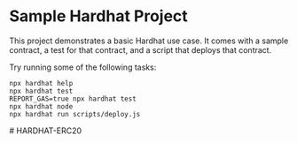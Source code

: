 # Sample Hardhat Project


This project demonstrates a basic Hardhat use case. It comes with a sample contract, a test for that contract, and a script that deploys that contract.


Try running some of the following tasks:


```shell
npx hardhat help
npx hardhat test
REPORT_GAS=true npx hardhat test
npx hardhat node
npx hardhat run scripts/deploy.js
```


#   H A R D H A T - E R C 2 0 
 
 
